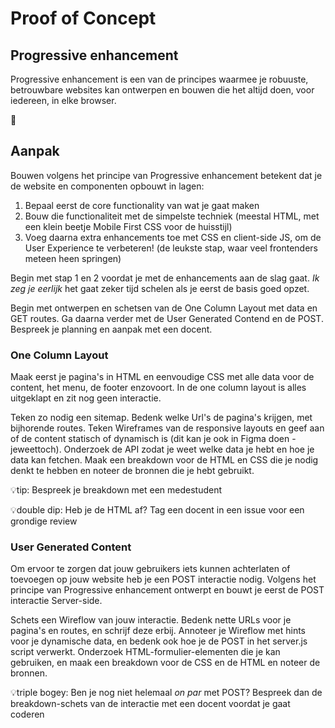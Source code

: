 # Proof of Concept

## Progressive enhancement

<!--Over het bouwen van je website in lagen, en onderzoeken van de functional en reliable laag.-->

Progressive enhancement is een van de principes waarmee je robuuste, betrouwbare websites kan ontwerpen en bouwen die het altijd doen, voor iedereen, in elke browser.

🛝


## Aanpak

Bouwen volgens het principe van Progressive enhancement betekent dat je de website en componenten opbouwt in lagen: 
<!-- Door je website en componenten in lagen te bouwen zorg je ervoor dat als een enhancement zoals een mooie animatie, of een interactie met client-side javascript niet door een browser kan worden uitgevoerd  -->

1. Bepaal eerst de core functionality van wat je gaat maken
2. Bouw die functionaliteit met de simpelste techniek (meestal HTML, met een klein beetje Mobile First CSS voor de huisstijl)
3. Voeg daarna extra enhancements toe met CSS en client-side JS, om de User Experience te verbeteren! (de leukste stap, waar veel frontenders meteen heen springen)

Begin met stap 1 en 2 voordat je met de enhancements aan de slag gaat. _Ik zeg je eerlijk_ het gaat zeker tijd schelen als je eerst de basis goed opzet.

Begin met ontwerpen en schetsen van de One Column Layout met data en GET routes.
Ga daarna verder met de User Generated Contend en de POST. 
Bespreek je planning en aanpak met een docent. 


### One Column Layout

Maak eerst je pagina's in HTML en eenvoudige CSS met alle data voor de content, het menu, de footer enzovoort. In de one column layout is alles uitgeklapt en zit nog geen interactie. 

Teken zo nodig een sitemap. Bedenk welke Url's de pagina's krijgen, met bijhorende routes. Teken Wireframes van de responsive layouts en geef aan of de content statisch of dynamisch is (dit kan je ook in Figma doen - jeweettoch). Onderzoek de API zodat je weet welke data je hebt en hoe je data kan fetchen. Maak een breakdown voor de HTML en CSS die je nodig denkt te hebben en noteer de bronnen die je hebt gebruikt.

💡tip: Bespreek je breakdown met een medestudent 

💡double dip: Heb je de HTML af? Tag een docent in een issue voor een grondige review

### User Generated Content

Om ervoor te zorgen dat jouw gebruikers iets kunnen achterlaten of toevoegen op jouw website heb je een POST interactie nodig. Volgens het principe van Progressive enhancement ontwerpt en bouwt je eerst de POST interactie Server-side. 

Schets een Wireflow van jouw interactie. Bedenk nette URLs voor je pagina's en routes, en schrijf deze erbij. Annoteer je Wireflow met hints voor je dynamische data, en bedenk ook hoe je de POST in het server.js script verwerkt. Onderzoek HTML-formulier-elementen die je kan gebruiken, en maak een breakdown voor de CSS en de HTML en noteer de bronnen.

💡triple bogey: Ben je nog niet helemaal _on par_ met POST? Bespreek dan de breakdown-schets van de interactie met een docent voordat je gaat coderen

<!--

## Aanpak

Goede HTML onderzoeken. Fomulieren met fieldsets. Server side afhandelen van User generated content.
Mobile first/one column layout met basis huisstijl.

Schetsen/prototypen:
Sitemap met url-design, routes en data fetch, wireframes met statische en dynamische data, wireflow voor interactie en animatie, High res in Figma responsive layouts.


Goede HTML onderzoeken. Fomulieren met fieldsets. Server side afhandelen van User generated content.
Mobile first/one column layout met basis huisstijl.

Sitemap met url-design, routes en data fetch, wireframes met statische en dynamische data, wireflow voor interactie en animatie,. high res in Figma responsive layouts.

-->
